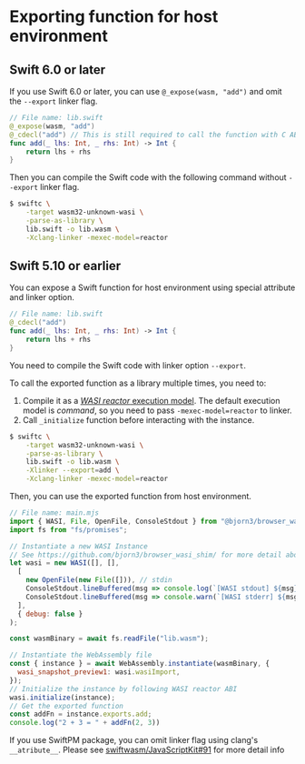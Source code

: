 # Exporting function for host environment

## Swift 6.0 or later

If you use Swift 6.0 or later, you can use `@_expose(wasm, "add")` and omit the `--export` linker flag.

```swift
// File name: lib.swift
@_expose(wasm, "add")
@_cdecl("add") // This is still required to call the function with C ABI
func add(_ lhs: Int, _ rhs: Int) -> Int {
    return lhs + rhs
}
```

Then you can compile the Swift code with the following command without `--export` linker flag.

```bash
$ swiftc \
    -target wasm32-unknown-wasi \
    -parse-as-library \
    lib.swift -o lib.wasm \
    -Xclang-linker -mexec-model=reactor
```

## Swift 5.10 or earlier

You can expose a Swift function for host environment using special attribute and linker option.

```swift
// File name: lib.swift
@_cdecl("add")
func add(_ lhs: Int, _ rhs: Int) -> Int {
    return lhs + rhs
}
```

You need to compile the Swift code with linker option `--export`.

To call the exported function as a library multiple times, you need to:

1. Compile it as a [*WASI reactor* execution model](https://github.com/WebAssembly/WASI/blob/bac366c8aeb69cacfea6c4c04a503191bf1cede1/legacy/application-abi.md).
   The default execution model is *command*, so you need to pass `-mexec-model=reactor` to linker.
2. Call `_initialize` function before interacting with the instance.

```bash
$ swiftc \
    -target wasm32-unknown-wasi \
    -parse-as-library \
    lib.swift -o lib.wasm \
    -Xlinker --export=add \
    -Xclang-linker -mexec-model=reactor
```

Then, you can use the exported function from host environment.

```javascript
// File name: main.mjs
import { WASI, File, OpenFile, ConsoleStdout } from "@bjorn3/browser_wasi_shim";
import fs from "fs/promises";

// Instantiate a new WASI Instance
// See https://github.com/bjorn3/browser_wasi_shim/ for more detail about constructor options
let wasi = new WASI([], [],
  [
    new OpenFile(new File([])), // stdin
    ConsoleStdout.lineBuffered(msg => console.log(`[WASI stdout] ${msg}`)),
    ConsoleStdout.lineBuffered(msg => console.warn(`[WASI stderr] ${msg}`)),
  ],
  { debug: false }
);

const wasmBinary = await fs.readFile("lib.wasm");

// Instantiate the WebAssembly file
const { instance } = await WebAssembly.instantiate(wasmBinary, {
  wasi_snapshot_preview1: wasi.wasiImport,
});
// Initialize the instance by following WASI reactor ABI
wasi.initialize(instance);
// Get the exported function
const addFn = instance.exports.add;
console.log("2 + 3 = " + addFn(2, 3))
```

If you use SwiftPM package, you can omit linker flag using clang's `__atribute__`. Please see [swiftwasm/JavaScriptKit#91](https://github.com/swiftwasm/JavaScriptKit/pull/91/files) for more detail info

